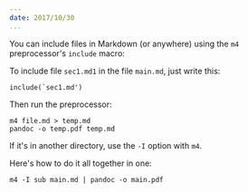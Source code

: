 ```yaml
---
date: 2017/10/30
...
```


You can include files in Markdown (or anywhere) using the `m4` preprocessor's
`include` macro:

To include file `sec1.md1` in the file `main.md`, just write this:

    include(`sec1.md')

Then run the preprocessor: 

    m4 file.md > temp.md
    pandoc -o temp.pdf temp.md

If it's in another directory, use the `-I` option with `m4`.

Here's how to do it all together in one:

    m4 -I sub main.md | pandoc -o main.pdf

